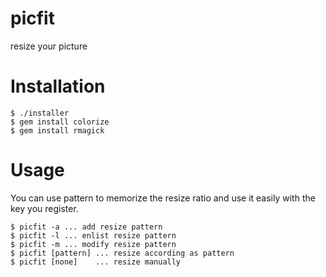 # picfit

resize your picture

# Installation

```
$ ./installer
$ gem install colorize
$ gem install rmagick
```

# Usage

You can use pattern to memorize the resize ratio and use it easily with the key you register.

```
$ picfit -a ... add resize pattern
$ picfit -l ... enlist resize pattern
$ picfit -m ... modify resize pattern
$ picfit [pattern] ... resize according as pattern
$ picfit [none]    ... resize manually
```





